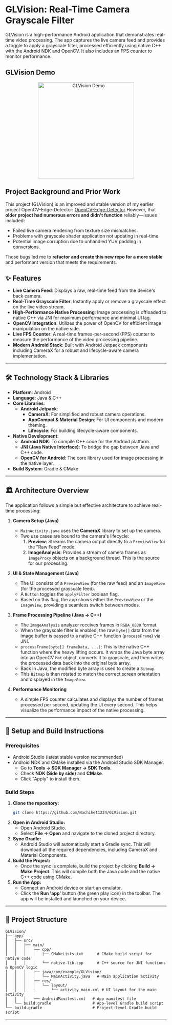 # GLVision: Real-Time Camera Grayscale Filter

GLVision is a high-performance Android application that demonstrates real-time video processing. The app captures the live camera feed and provides a toggle to apply a grayscale filter, processed efficiently using native C++ with the Android NDK and OpenCV. It also includes an FPS counter to monitor performance.

## GLVision Demo

<p align="center">
  <img src="https://raw.githubusercontent.com/Nachiket1234/GLVision/main/assets/glvision-demo.gif" alt="GLVision Demo" width="300"/>
</p>


## Project Background and Prior Work

This project (GLVision) is an improved and stable version of my earlier project OpenCV-Edge-Detector: [OpenCV-Edge-Detector](https://github.com/Nachiket1234/OpenCV-Edge-Detector) However, that **older project had numerous errors and didn't function** reliably—issues included:

- Failed live camera rendering from texture size mismatches.
- Problems with grayscale shader application not updating in real-time.
- Potential image corruption due to unhandled YUV padding in conversions.

Those bugs led me to **refactor and create this new repo for a more stable** and performant version that meets the requirements.


## ✨ Features

  * **Live Camera Feed**: Displays a raw, real-time feed from the device's back camera.
  * **Real-Time Grayscale Filter**: Instantly apply or remove a grayscale effect on the live video stream.
  * **High-Performance Native Processing**: Image processing is offloaded to native C++ via JNI for maximum performance and minimal UI lag.
  * **OpenCV Integration**: Utilizes the power of OpenCV for efficient image manipulation on the native side.
  * **Live FPS Counter**: A real-time frames-per-second (FPS) counter to measure the performance of the video processing pipeline.
  * **Modern Android Stack**: Built with Android Jetpack components including CameraX for a robust and lifecycle-aware camera implementation.

-----

## 🛠️ Technology Stack & Libraries

  * **Platform**: Android
  * **Language**: Java & C++
  * **Core Libraries**:
      * **Android Jetpack**:
          * **CameraX**: For simplified and robust camera operations.
          * **AppCompat & Material Design**: For UI components and modern theming.
          * **Lifecycle**: For building lifecycle-aware components.
  * **Native Development**:
      * **Android NDK**: To compile C++ code for the Android platform.
      * **JNI (Java Native Interface)**: To bridge the gap between Java and C++ code.
      * **OpenCV for Android**: The core library used for image processing in the native layer.
  * **Build System**: Gradle & CMake

-----

## 🏛️ Architecture Overview

The application follows a simple but effective architecture to achieve real-time processing:

1.  **Camera Setup (Java)**

      * `MainActivity.java` uses the **CameraX** library to set up the camera.
      * Two use cases are bound to the camera's lifecycle:
        1.  **Preview**: Streams the camera output directly to a `PreviewView` for the "Raw Feed" mode.
        2.  **ImageAnalysis**: Provides a stream of camera frames as `ImageProxy` objects on a background thread. This is the source for our processing.

2.  **UI & State Management (Java)**

      * The UI consists of a `PreviewView` (for the raw feed) and an `ImageView` (for the processed grayscale feed).
      * A `Button` toggles the `applyFilter` boolean flag.
      * Based on this flag, the app shows either the `PreviewView` or the `ImageView`, providing a seamless switch between modes.

3.  **Frame Processing Pipeline (Java -\> C++)**

      * The `ImageAnalysis` analyzer receives frames in `RGBA_8888` format.
      * When the grayscale filter is enabled, the raw `byte[]` data from the image buffer is passed to a native C++ function (`processFrame`) via JNI.
      * `processFrame(byte[] frameData, ...)`: This is the native C++ function where the heavy lifting occurs. It wraps the Java byte array into an OpenCV `Mat` object, converts it to grayscale, and then writes the processed data back into the original byte array.
      * Back in Java, the modified byte array is used to create a `Bitmap`.
      * This `Bitmap` is then rotated to match the correct screen orientation and displayed in the `ImageView`.

4.  **Performance Monitoring**

      * A simple FPS counter calculates and displays the number of frames processed per second, updating the UI every second. This helps visualize the performance impact of the native processing.

-----

## 🚀 Setup and Build Instructions

### Prerequisites

  * Android Studio (latest stable version recommended)
  * Android NDK and CMake installed via the Android Studio SDK Manager.
      * Go to **Tools -\> SDK Manager -\> SDK Tools**.
      * Check **NDK (Side by side)** and **CMake**.
      * Click "Apply" to install them.

### Build Steps

1.  **Clone the repository:**
    ```bash
    git clone https://github.com/Nachiket1234/GLVision.git
    ```
2.  **Open in Android Studio:**
      * Open Android Studio.
      * Select **File -\> Open** and navigate to the cloned project directory.
3.  **Sync Gradle:**
      * Android Studio will automatically start a Gradle sync. This will download all the required dependencies, including CameraX and Material Components.
4.  **Build the Project:**
      * Once the sync is complete, build the project by clicking **Build -\> Make Project**. This will compile both the Java code and the native C++ code using CMake.
5.  **Run the App:**
      * Connect an Android device or start an emulator.
      * Click the **Run 'app'** button (the green play icon) in the toolbar. The app will be installed and launched on your device.

-----

## 📁 Project Structure

```
GLVision/
├── app/
│   ├── src/
│   │   ├── main/
│   │   │   ├── cpp/
│   │   │   │   ├── CMakeLists.txt      # CMake build script for native code
│   │   │   │   └── native-lib.cpp      # C++ source for JNI functions & OpenCV logic
│   │   │   ├── java/com/example/GLVision/
│   │   │   │   └── MainActivity.java   # Main application activity
│   │   │   ├── res/
│   │   │   │   └── layout/
│   │   │   │       └── activity_main.xml # UI layout for the main activity
│   │   │   └── AndroidManifest.xml   # App manifest file
│   └── build.gradle                  # App-level Gradle build script
└── build.gradle                      # Project-level Gradle build script
```

-----
